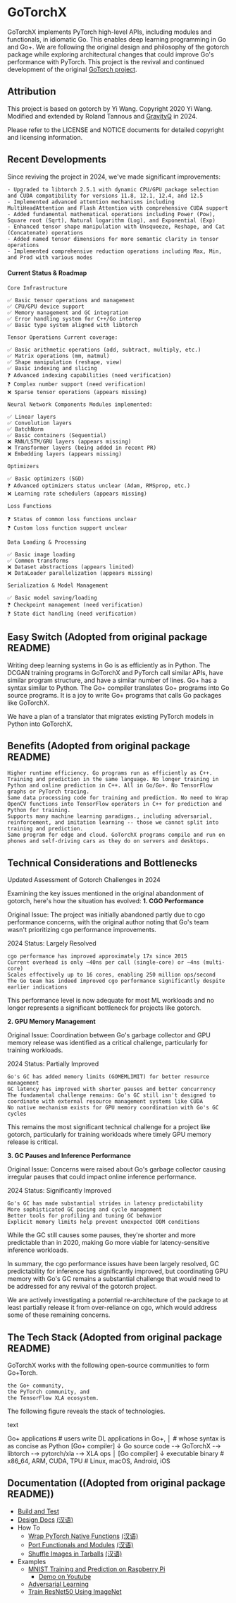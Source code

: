 # GoTorchX


GoTorchX implements PyTorch high-level APIs, including modules and functionals, in idiomatic Go. This enables deep learning programming in Go and Go+. We are following the original design and philosophy of the gotorch package while exploring architectural changes that could improve Go's performance with PyTorch. This project is the revival and continued development of the original [GoTorch project](https://github.com/wangkuiyi/gotorch).

## Attribution

This project is based on gotorch by Yi Wang.
Copyright 2020 Yi Wang.
Modified and extended by Roland Tannous and [GravityQ](https://gravityq.ai) in 2024.

Please refer to the LICENSE and NOTICE documents for detailed copyright and licensing information.

## Recent Developments

Since reviving the project in 2024, we've made significant improvements:

    - Upgraded to libtorch 2.5.1 with dynamic CPU/GPU package selection and CUDA compatibility for versions 11.8, 12.1, 12.4, and 12.5
    - Implemented advanced attention mechanisms including MultiHeadAttention and Flash Attention with comprehensive CUDA support
    - Added fundamental mathematical operations including Power (Pow), Square root (Sqrt), Natural logarithm (Log), and Exponential (Exp)
    - Enhanced tensor shape manipulation with Unsqueeze, Reshape, and Cat (Concatenate) operations
    - Added named tensor dimensions for more semantic clarity in tensor operations
    - Implemented comprehensive reduction operations including Max, Min, and Prod with various modes

#### Current Status & Roadmap

    Core Infrastructure

    ✅ Basic tensor operations and management
    ✅ CPU/GPU device support
    ✅ Memory management and GC integration
    ✅ Error handling system for C++/Go interop
    ✅ Basic type system aligned with libtorch

    Tensor Operations Current coverage:

    ✅ Basic arithmetic operations (add, subtract, multiply, etc.)
    ✅ Matrix operations (mm, matmul)
    ✅ Shape manipulation (reshape, view)
    ✅ Basic indexing and slicing
    ❓ Advanced indexing capabilities (need verification)
    ❓ Complex number support (need verification)
    ❌ Sparse tensor operations (appears missing)

    Neural Network Components Modules implemented:

    ✅ Linear layers
    ✅ Convolution layers
    ✅ BatchNorm
    ✅ Basic containers (Sequential)
    ❌ RNN/LSTM/GRU layers (appears missing)
    ❌ Transformer layers (being added in recent PR)
    ❌ Embedding layers (appears missing)

    Optimizers

    ✅ Basic optimizers (SGD)
    ❓ Advanced optimizers status unclear (Adam, RMSprop, etc.)
    ❌ Learning rate schedulers (appears missing)

    Loss Functions

    ❓ Status of common loss functions unclear
    ❓ Custom loss function support unclear

    Data Loading & Processing

    ✅ Basic image loading
    ✅ Common transforms
    ❌ Dataset abstractions (appears limited)
    ❌ DataLoader parallelization (appears missing)

    Serialization & Model Management

    ✅ Basic model saving/loading
    ❓ Checkpoint management (need verification)
    ❓ State dict handling (need verification)

## Easy Switch (Adopted from original package README)

Writing deep learning systems in Go is as efficiently as in Python. The DCGAN training programs in GoTorchX and PyTorch call similar APIs, have similar program structure, and have a similar number of lines. Go+ has a syntax similar to Python. The Go+ compiler translates Go+ programs into Go source programs. It is a joy to write Go+ programs that calls Go packages like GoTorchX.

We have a plan of a translator that migrates existing PyTorch models in Python into GoTorchX.

## Benefits (Adopted from original package README)

    Higher runtime efficiency. Go programs run as efficiently as C++.
    Training and prediction in the same language. No longer training in Python and online prediction in C++. All in Go/Go+. No TensorFlow graphs or PyTorch tracing.
    Same data processing code for training and prediction. No need to Wrap OpenCV functions into TensorFlow operators in C++ for prediction and Python for training.
    Supports many machine learning paradigms., including adversarial, reinforcement, and imitation learning -- those we cannot split into training and prediction.
    Same program for edge and cloud. GoTorchX programs compile and run on phones and self-driving cars as they do on servers and desktops.

## Technical Considerations and Bottlenecks
Updated Assessment of Gotorch Challenges in 2024

Examining the key issues mentioned in the original abandonment of gotorch, here's how the situation has evolved:
**1. CGO Performance**

Original Issue: The project was initially abandoned partly due to cgo performance concerns, with the original author noting that Go's team wasn't prioritizing cgo performance improvements.

2024 Status: Largely Resolved

    cgo performance has improved approximately 17x since 2015
    Current overhead is only ~40ns per call (single-core) or ~4ns (multi-core)
    Scales effectively up to 16 cores, enabling 250 million ops/second
    The Go team has indeed improved cgo performance significantly despite earlier indications

This performance level is now adequate for most ML workloads and no longer represents a significant bottleneck for projects like gotorch.

**2. GPU Memory Management**

Original Issue: Coordination between Go's garbage collector and GPU memory release was identified as a critical challenge, particularly for training workloads.

2024 Status: Partially Improved

    Go's GC has added memory limits (GOMEMLIMIT) for better resource management
    GC latency has improved with shorter pauses and better concurrency
    The fundamental challenge remains: Go's GC still isn't designed to coordinate with external resource management systems like CUDA
    No native mechanism exists for GPU memory coordination with Go's GC cycles

This remains the most significant technical challenge for a project like gotorch, particularly for training workloads where timely GPU memory release is critical.

**3. GC Pauses and Inference Performance**

Original Issue: Concerns were raised about Go's garbage collector causing irregular pauses that could impact online inference performance.

2024 Status: Significantly Improved

    Go's GC has made substantial strides in latency predictability
    More sophisticated GC pacing and cycle management
    Better tools for profiling and tuning GC behavior
    Explicit memory limits help prevent unexpected OOM conditions

While the GC still causes some pauses, they're shorter and more predictable than in 2020, making Go more viable for latency-sensitive inference workloads.

In summary, the cgo performance issues have been largely resolved, GC predictability for inference has significantly improved, but coordinating GPU memory with Go's GC remains a substantial challenge that would need to be addressed for any revival of the gotorch project.

We are actively investigating a potential re-architecture of the package to at least partially release it from over-reliance on cgo, which would address some of these remaining concerns.

## The Tech Stack (Adopted from original package README)

GoTorchX works with the following open-source communities to form Go+Torch.

    the Go+ community,
    the PyTorch community, and
    the TensorFlow XLA ecosystem.

The following figure reveals the stack of technologies.

text

Go+ applications   # users write DL applications in Go+,
     │             # whose syntax is as concise as Python
 [Go+ compiler]
     ↓
Go source code -→ GoTorchX -→ libtorch -→ pytorch/xla -→ XLA ops
     │
 [Go compiler]
     ↓
executable binary  # x86_64, ARM, CUDA, TPU
                   # Linux, macOS, Android, iOS


## Documentation ((Adopted from original package README))

- [Build and Test](CONTRIBUTING.md)
- [Design Docs](./doc/design.md) [(汉语)](./doc/design_cn.md)
- How To
  - [Wrap PyTorch Native Functions](./doc/wrap_native_functions.md) [(汉语)](./doc/wrap_native_functions_cn.md)
  - [Port Functionals and Modules](doc/develop_functionals_and_modules.md) [(汉语)](./doc/develop_functionals_and_modules_cn.md)
  - [Shuffle Images in Tarballs](doc/shuffle_tarball.md) [(汉语)](./doc/shuffle_tarball_cn.md)
- Examples
  - [MNIST Training and Prediction on Raspberry Pi](./example/mnist)
    - [Demo on Youtube](https://www.youtube.com/watch?v=izpeb_FugII&t=5s)
  - [Adversarial Learning](./example/dcgan)
  - [Train ResNet50 Using ImageNet](./example/resnet)
